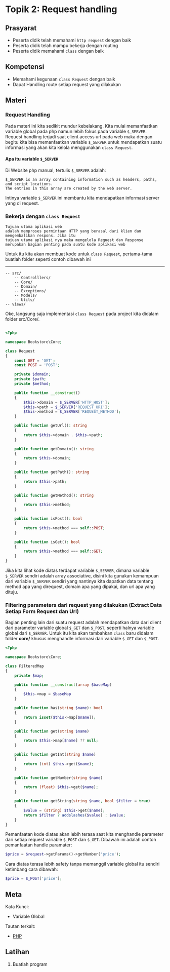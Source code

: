 # Topik 2: Request handling

## Prasyarat
- Peserta didik telah memahami ```http request``` dengan baik
- Peserta didik telah mampu bekerja dengan routing
- Peserta didik memahami `class` dengan baik


## Kompetensi
- Memahami kegunaan `class Request` dengan baik
- Dapat Handling route setiap request yang dilakukan

## Materi

### Request Handling

Pada materi ini kita sedikit mundur kebelakang. Kita mulai memanfaatkan variable global pada php namun lebih fokus pada variable `$_SERVER`.
Request handling terjadi saat client access url pada web maka dengan begitu kita bisa memanfaatkan variable `$_SERVER` untuk mendapatkan suatu informasi yang akan kita kelola menggunakan `class Request`.

#### Apa itu variable `$_SERVER`

Di Website php manual, tertulis `$_SERVER` adalah:

```
$_SERVER is an array containing information such as headers, paths, and script locations.
The entries in this array are created by the web server.
```

Intinya variable `$_SERVER` ini membantu kita mendapatkan informasi server yang di request.


### Bekerja dengan `class Request`

```
Tujuan utama aplikasi web
adalah memproses permintaan HTTP yang berasal dari klien dan mengembalikan respons. Jika itu
tujuan utama aplikasi nya maka mengelola Request dan Response
merupakan bagian penting pada suatu kode aplikasi web
```

Untuk itu kita akan membuat kode untuk `class Request`, pertama-tama buatlah folder seperti contoh dibawah ini


---

```
-- src/
	-- Controlllers/
	-- Core/
	-- Domain/
	-- Exceptions/
	-- Models/
	-- Utils/
-- views/
```

Oke, langsung saja implementasi ```class Request``` pada project kita didalam folder src/Core/.

```php

<?php

namespace Bookstore\Core;

class Request
{
	const GET = 'GET';
	const POST = 'POST';

	private $domain;
	private $path;
	private $method;

	public function __construct()
	{
		$this->domain = $_SERVER['HTTP_HOST'];
		$this->path = $_SERVER['REQUEST_URI'];
		$this->method = $_SERVER['REQUEST_METHOD'];
	}

	public function getUrl(): string
	{
		return $this->domain . $this->path;
	}

	public function getDomain(): string
	{
		return $this->domain;
	}

	public function getPath(): string
	{
		return $this->path;
	}

	public function getMethod(): string
	{
		return $this->method;
	}

	public function isPost(): bool
	{
		return $this->method === self::POST;
	}

	public function isGet(): bool
	{
		return $this->method === self::GET;
	}
}

```

Jika kita lihat kode diatas terdapat variable `$_SERVER`, dimana variable `$_SERVER` sendiri adalah array associative, disini kita gunakan kemampuan dari variable `$_SERVER` sendiri yang nantinya kita dapatkan data tentang method apa yang direquest, domain apa yang dipakai, dan url apa yang dituju.

### Filtering parameters dari request yang dilakukan (Extract Data Setiap Form Request dan Url)

Bagian penting lain dari suatu request adalah mendapatkan data dari client dari parameter variable global
`$_GET` dan `$_POST`, seperti halnya variable global dari `$_SERVER`. Untuk itu kita akan tambahkan `class` baru didalam folder **core/** khusus menghandle informasi dari variable `$_GET` dan `$_POST`.


```php
<?php

namespace Bookstore\Core;

class FilteredMap
{
	private $map;

	public function __construct(array $baseMap)
	{
		$this->map = $baseMap
	}

	public function has(string $name): bool
	{
		return isset($this->map[$name]);
	}

	public function get(string $name)
	{
		return $this->map[$name] ?? null;
	}

	public function getInt(string $name)
	{
		return (int) $this->get($name); 
	}

	public function getNumber(string $name)
	{
		return (float) $this->get($name);
	}

	public function getString(string $name, bool $filter = true)
	{
		$value = (string) $this->get($name);
		return $filter ? addslashes($value) : $value;
	}
}

```

Pemanfaatan kode diatas akan lebih terasa saat kita menghandle parameter dari setiap request variable `$_POST` dan `$_GET`.
Dibawah ini adalah contoh pemanfaatan handle paramater:

```php
$price = $request->getParams()->getNumber('price');
```

Cara diatas terasa lebih safety tanpa memanggil variable global itu sendiri ketimbang cara dibawah:
```php
$price = $_POST['price'];
```

## Meta

Kata Kunci:
- Variable Global

Tautan terkait:
- [PHP](php.net/manual)

## Latihan

1. Buatlah program 